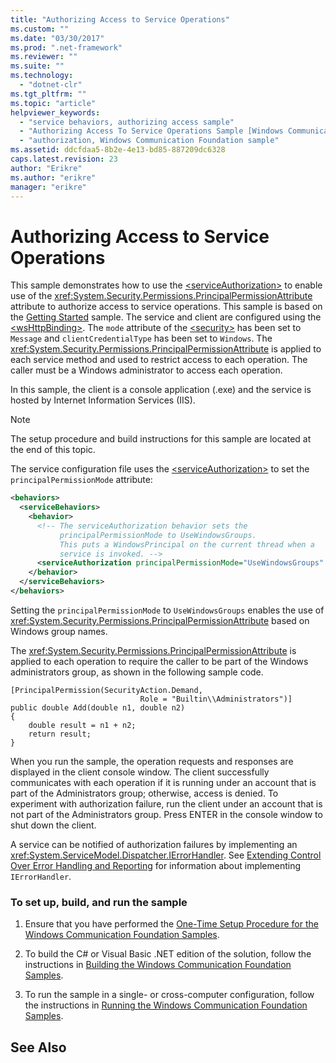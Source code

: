 ```yaml
---
title: "Authorizing Access to Service Operations"
ms.custom: ""
ms.date: "03/30/2017"
ms.prod: ".net-framework"
ms.reviewer: ""
ms.suite: ""
ms.technology: 
  - "dotnet-clr"
ms.tgt_pltfrm: ""
ms.topic: "article"
helpviewer_keywords: 
  - "service behaviors, authorizing access sample"
  - "Authorizing Access To Service Operations Sample [Windows Communication Foundation]"
  - "authorization, Windows Communication Foundation sample"
ms.assetid: ddcfdaa5-8b2e-4e13-bd85-887209dc6328
caps.latest.revision: 23
author: "Erikre"
ms.author: "erikre"
manager: "erikre"
---
```

# Authorizing Access to Service Operations
This sample demonstrates how to use the [\<serviceAuthorization>](../../../../docs/framework/configure-apps/file-schema/wcf/serviceauthorization-element.md) to enable use of the <xref:System.Security.Permissions.PrincipalPermissionAttribute> attribute to authorize access to service operations. This sample is based on the [Getting Started](../../../../docs/framework/wcf/samples/getting-started-sample.md) sample. The service and client are configured using the [\<wsHttpBinding>](../../../../docs/framework/configure-apps/file-schema/wcf/wshttpbinding.md). The `mode` attribute of the [\<security>](../../../../docs/framework/configure-apps/file-schema/wcf/security-of-custombinding.md) has been set to `Message` and `clientCredentialType` has been set to `Windows`. The <xref:System.Security.Permissions.PrincipalPermissionAttribute> is applied to each service method and used to restrict access to each operation. The caller must be a Windows administrator to access each operation.  
  
 In this sample, the client is a console application (.exe) and the service is hosted by Internet Information Services (IIS).  
  
> [!NOTE]
>  The setup procedure and build instructions for this sample are located at the end of this topic.  
  
 The service configuration file uses the [\<serviceAuthorization>](../../../../docs/framework/configure-apps/file-schema/wcf/serviceauthorization-element.md) to set the `principalPermissionMode` attribute:  
  
```xml  
<behaviors>  
  <serviceBehaviors>  
    <behavior>   
      <!-- The serviceAuthorization behavior sets the  
           principalPermissionMode to UseWindowsGroups.  
           This puts a WindowsPrincipal on the current thread when a   
           service is invoked. -->  
      <serviceAuthorization principalPermissionMode="UseWindowsGroups" />  
    </behavior>  
  </serviceBehaviors>  
</behaviors>  
```  
  
 Setting the `principalPermissionMode` to `UseWindowsGroups` enables the use of <xref:System.Security.Permissions.PrincipalPermissionAttribute> based on Windows group names.  
  
 The <xref:System.Security.Permissions.PrincipalPermissionAttribute> is applied to each operation to require the caller to be part of the Windows administrators group, as shown in the following sample code.  
  
```  
[PrincipalPermission(SecurityAction.Demand,   
                             Role = "Builtin\\Administrators")]  
public double Add(double n1, double n2)  
{  
    double result = n1 + n2;  
    return result;  
}  
```  
  
 When you run the sample, the operation requests and responses are displayed in the client console window. The client successfully communicates with each operation if it is running under an account that is part of the Administrators group; otherwise, access is denied. To experiment with authorization failure, run the client under an account that is not part of the Administrators group. Press ENTER in the console window to shut down the client.  
  
 A service can be notified of authorization failures by implementing an <xref:System.ServiceModel.Dispatcher.IErrorHandler>. See [Extending Control Over Error Handling and Reporting](../../../../docs/framework/wcf/samples/extending-control-over-error-handling-and-reporting.md) for information about implementing `IErrorHandler`.  
  
### To set up, build, and run the sample  
  
1.  Ensure that you have performed the [One-Time Setup Procedure for the Windows Communication Foundation Samples](../../../../docs/framework/wcf/samples/one-time-setup-procedure-for-the-wcf-samples.md).  
  
2.  To build the C# or Visual Basic .NET edition of the solution, follow the instructions in [Building the Windows Communication Foundation Samples](../../../../docs/framework/wcf/samples/building-the-samples.md).  
  
3.  To run the sample in a single- or cross-computer configuration, follow the instructions in [Running the Windows Communication Foundation Samples](../../../../docs/framework/wcf/samples/running-the-samples.md).  
  
## See Also

